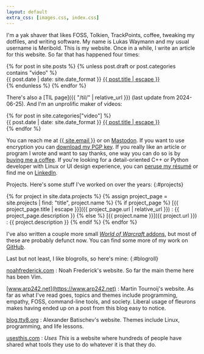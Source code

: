 ```yaml
---
layout: default
extra_css: [images.css, index.css]
---
```


<script>
  {% include epigraph.js %}
</script>

I'm a yak shaver that likes FOSS, Tolkien, TrackPoints, coffee, tweaking my dotfiles,
and writing software.  My name is Lukas Waymann and my usual username is
Meribold.  This is my website.
Once in a while, I write an article for this website.  So far that has happened four
times:

<div style="display: table;">
  {% for post in site.posts %}
    {% unless post.draft or post.categories contains "video" %}
      <div>
        <span class="post-list-meta">{{ post.date | date: site.date_format }}</span>
        <span class="post-list-link">
          <a href="{{ post.url | relative_url }}">{{ post.title | escape }}</a>
        </span>
      </div>
    {% endunless %}
  {% endfor %}
</div>

There's also a [TIL page]({{ "/til/" | relative_url }}) (last update from 2024-06-25).
And I'm an unprolific maker of videos:

<div style="display: table;">
  {% for post in site.categories["video"] %}
    <div>
      <span class="post-list-meta">{{ post.date | date: site.date_format }}</span>
      <span class="post-list-link">
        <a href="{{ post.url | relative_url }}">{{ post.title | escape }}</a>
      </span>
    </div>
  {% endfor %}
</div>

You can reach me at <a href="mailto:{{ site.email }}">{{ site.email }}</a> or on
<a rel=me href="https://mastodon.social/@meribold">Mastodon</a>.  If you want to use
encryption you can [download my PGP key](/pgp-key-meribold-7066ac79c4592c12.txt).
If you really like an article or program I wrote and want to say thanks, one way you can
do so is by [buying me a coffee](https://www.buymeacoffee.com/meribold).
If you're looking for a detail-oriented C++ or Python developer with Linux or UI design
experience, you can [peruse my résumé](/resume.pdf) or find me on
[LinkedIn](https://www.linkedin.com/in/meribold/).

Projects.  Here's some stuff I've worked on over the years:
{:#projects}

{% for project in site.data.projects %}
{% assign project_page = site.projects | find: "title", project.name %}
{% if project_page %}
[{{ project_page.title | escape }}]({{ project_page.url | relative_url }})
: {{ project_page.description }}
{% else %}
[{{ project.name }}]({{ project.url }})
: {{ project.description }}
{% endif %}
{% endfor %}

I've also written a couple more small [<cite>World of Warcraft</cite> addons][curseforge],
but most of these are probably defunct now.  You can find some more of my work on
[GitHub][].

[GitHub]: https://github.com/meribold
[curseforge]: https://www.curseforge.com/members/meribold/projects

Last but not least, I like blogrolls, so here's mine:
{:#blogroll}

[noahfrederick.com](https://noahfrederick.com)
: Noah Frederick's website.  So far the main theme here has been Vim.

[www.arp242.net](https://www.arp242.net)
: Martin Tournoij's website.  As far as what I've read goes, topics and themes include
  programming, empathy, FOSS, command-line tools, and society.  Liberal usage of fleurons
  makes having ended up on a post from this blog easy to notice.

[blog.tty8.org](https://blog.tty8.org)
: Alexander Batischev's website.  Themes include Linux, programming, and life lessons.

[usesthis.com](https://usesthis.com)
: <cite>Uses This</cite> is a website where hundreds of people have shared what tools they
  use to do whatever it is that they do.
